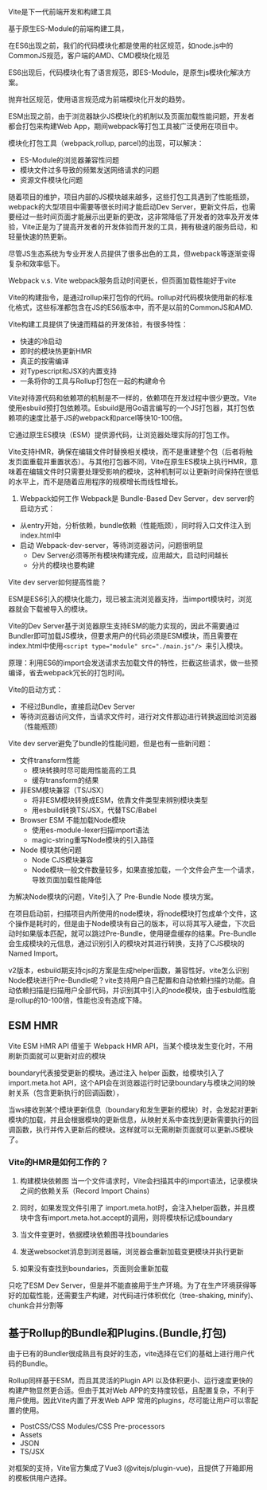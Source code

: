 Vite是下一代前端开发和构建工具

基于原生ES-Module的前端构建工具，

在ES6出现之前，我们的代码模块化都是使用的社区规范，如node.js中的CommonJS规范，客户端的AMD、CMD模块化规范

ES6出现后，代码模块化有了语言规范，即ES-Module，是原生js模块化解决方案。

抛弃社区规范，使用语言规范成为前端模块化开发的趋势。

ESM出现之前，由于浏览器缺少JS模块化的机制以及页面加载性能问题，开发者都会打包来构建Web App，期间webpack等打包工具被广泛使用在项目中。

模块化打包工具（webpack,rollup, parcel)的出现，可以解决：
- ES-Module的浏览器兼容性问题
- 模块文件过多导致的频繁发送网络请求的问题
- 资源文件模块化问题

随着项目的维护，项目内部的JS模块越来越多，这些打包工具遇到了性能瓶颈，webpack的大型项目中需要等很长时间才能启动Dev Server，更新文件后，也需要经过一些时间页面才能展示出更新的更改，这非常降低了开发者的效率及开发体验，Vite正是为了提高开发者的开发体验而开发的工具，拥有极速的服务启动，和轻量快速的热更新。

尽管JS生态系统为专业开发人员提供了很多出色的工具，但webpack等逐渐变得复杂和效率低下。

Webpack v.s. Vite
webpack服务启动时间更长，但页面加载性能好于vite

Vite的构建指令，是通过rollup来打包你的代码。rollup对代码模块使用新的标准化格式，这些标准都包含在JS的ES6版本中，而不是以前的CommonJS和AMD.

Vite构建工具提供了快速而精益的开发体验，有很多特性：

- 快速的冷启动
- 即时的模块热更新HMR
- 真正的按需编译
- 对Typescript和JSX的内置支持
- 一条将你的工具与Rollup打包在一起的构建命令

Vite对待源代码和依赖项的机制是不一样的，依赖项在开发过程中很少更改。Vite使用esbuild预打包依赖项。Esbuild是用Go语言编写的一个JS打包器，其打包依赖项的速度比基于JS的webpack和parcel等快10-100倍。

它通过原生ES模块（ESM）提供源代码，让浏览器处理实际的打包工作。

Vite支持HMR，确保在编辑文件时替换相关模块，而不是重建整个包（后者将触发页面重载并重置状态）。与其他打包器不同，Vite在原生ES模块上执行HMR，意味着在编辑文件时只需要处理受影响的模块，这种机制可以让更新时间保持在很低的水平上，而不是随着应用程序的规模增长而线性增长。

1. Webpack如何工作
Webpack是 Bundle-Based Dev Server，dev server的启动方式：
- 从entry开始，分析依赖，bundle依赖（性能瓶颈），同时将入口文件注入到index.html中
- 启动 Webpack-dev-server，等待浏览器访问，问题很明显
  - Dev Server必须等所有模块构建完成，应用越大，启动时间越长
  - 分片的模块也要构建

Vite dev server如何提高性能？

ESM是ES6引入的模块化能力，现已被主流浏览器支持，当import模块时，浏览器就会下载被导入的模块。

Vite的Dev Server基于浏览器原生支持ESM的能力实现的，因此不需要通过Bundler即可加载JS模块，但要求用户的代码必须是ESM模块，而且需要在index.html中使用`<script type="module" src="./main.js"/> `来引入模块。

原理：利用ES6的import会发送请求去加载文件的特性，拦截这些请求，做一些预编译，省去webpack冗长的打包时间。

Vite的启动方式：
- 不经过Bundle，直接启动Dev Server
- 等待浏览器访问文件，当请求文件时，进行对文件那边进行转换返回给浏览器（性能瓶颈）

Vite dev server避免了bundle的性能问题，但是也有一些新问题：
- 文件transform性能
  - 模块转换时尽可能用性能高的工具
  - 缓存transform的结果
- 非ESM模块兼容（TS/JSX）
  - 将非ESM模块转换成ESM，依靠文件类型来辨别模块类型
  - 用esbuild转换TS/JSX，代替TSC/Babel
- Browser ESM 不能加载Node模块
  - 使用es-module-lexer扫描import语法
  - magic-string重写Node模块的引入路径
- Node 模块其他问题
  - Node CJS模块兼容
  - Node模块一般文件数量较多，如果直接加载，一个文件会产生一个请求，导致页面加载性能降低

为解决Node模块的问题，Vite引入了 Pre-Bundle Node 模块方案。

在项目启动前，扫描项目内所使用的node模块，将node模块打包成单个文件，这个操作是耗时的，但是由于Node模块有自己的版本，可以将其写入硬盘，下次启动时如果版本匹配，就可以跳过Pre-Bundle，使用硬盘缓存的结果。Pre-Bundle会生成模块的元信息，通过识别引入的模块对其进行转换，支持了CJS模块的Named Import。

v2版本，esbuild期支持cjs的方案是生成helper函数，兼容性好。vite怎么识别Node模块进行Pre-Bundle呢？vite支持用户自己配置和自动依赖扫描的功能。自动依赖扫描是扫描用户全部代码，并识别其中引入的node模块，由于esbuld性能是rollup的10-100倍，性能也没有造成下降。

## ESM HMR
Vite ESM HMR API 借鉴于 Webpack HMR API，当某个模块发生变化时，不用刷新页面就可以更新对应的模块

boundary代表接受更新的模块。通过注入 helper 函数，给模块引入了 import.meta.hot API，这个API会在浏览器运行时记录boundary与模块之间的映射关系（包含更新执行的回调函数），

当ws接收到某个模块更新信息（boundary和发生更新的模块）时，会发起对更新模块的加载，并且会根据模块的更新信息，从映射关系中查找到更新需要执行的回调函数，执行并传入更新后的模块。这样就可以无需刷新页面就可以更新JS模块了。

### Vite的HMR是如何工作的？
1. 构建模块依赖图
当一个文件请求时，Vite会扫描其中的import语法，记录模块之间的依赖关系（Record Import Chains)

2. 同时，如果发现文件引用了 import.meta.hot时，会注入helper函数，并且模块中含有import.meta.hot.accept的调用，则将模块标记成boundary

3. 当文件变更时，依据模块依赖图寻找boundaries

4. 发送websocket消息到浏览器端，浏览器会重新加载变更模块并执行更新

5. 如果没有查找到boundaries，页面则会重新加载

只吃了ESM Dev Server，但是并不能直接用于生产环境。为了在生产环境获得等好的加载性能，还需要生产构建，对代码进行体积优化（tree-shaking, minify)、chunk合并分割等

## 基于Rollup的Bundle和Plugins.(Bundle,打包)
由于已有的Bundler很成熟且有良好的生态，vite选择在它们的基础上进行用户代码的Bundle。

Rollup同样基于ESM，而且其灵活的Plugin API 以及体积更小、运行速度更快的构建产物显然更合适。但由于其对Web APP的支持度较低，且配置复杂，不利于用户使用。因此Vite内置了开发Web APP 常用的plugins，尽可能让用户可以零配置的使用。
- PostCSS/CSS Modules/CSS Pre-processors
- Assets
- JSON
- TS/JSX

对框架的支持，Vite官方集成了Vue3 (@vitejs/plugin-vue)，且提供了开箱即用的模板供用户选择。
